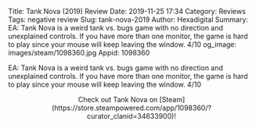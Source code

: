 Title: Tank Nova (2019) Review
Date: 2019-11-25 17:34
Category: Reviews
Tags: negative review
Slug: tank-nova-2019
Author: Hexadigital
Summary: EA: Tank Nova is a weird tank vs. bugs game with no direction and unexplained controls. If you have more than one monitor, the game is hard to play since your mouse will keep leaving the window. 4/10
og_image: images/steam/1098360.jpg
Appid: 1098360

EA: Tank Nova is a weird tank vs. bugs game with no direction and unexplained controls. If you have more than one monitor, the game is hard to play since your mouse will keep leaving the window. 4/10

<center>Check out Tank Nova on [Steam](https://store.steampowered.com/app/1098360/?curator_clanid=34633900)!</center>
